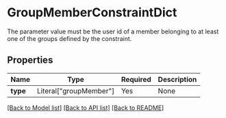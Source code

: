 # GroupMemberConstraintDict

The parameter value must be the user id of a member belonging to at least one of the groups defined by the constraint.


## Properties
| Name | Type | Required | Description |
| ------------ | ------------- | ------------- | ------------- |
**type** | Literal["groupMember"] | Yes | None |


[[Back to Model list]](../../README.md#models-v1-link) [[Back to API list]](../../README.md#documentation-for-api-endpoints) [[Back to README]](../../README.md)
